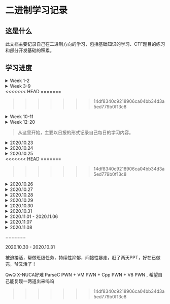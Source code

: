 # 二进制学习记录

## 这是什么

此文档主要记录自己在二进制方向的学习，包括基础知识的学习、CTF题目的练习和部分开发基础的积累。

## 学习进度

<details>
    <summary>Week 1-2</summary>
    <p></p>
<p>
    	实现简单的SGI STL，完成了分配器、迭代器、萃取机制以及vector容器
</p>
<p>
    	代码实现：https://github.com/Theffth/skr_university/tree/master/Simple_SGI_STL/T_SGI_STL
</p>
<p>
    	结题测试：https://github.com/Theffth/skr_university/tree/master/Simple_SGI_STL/finial_test
</p>
</details>

<details>
    <summary>Week 3-9</summary>
    <p></p>
	<p>
   		学习编译原理，主要参考Stanford的课程cs143和哈工大的教学视频，完成相应lab。
	</p>
	<p>
    	cool compiler lab代码：https://github.com/Theffth/skr_university/tree/master/compiler
	</p>
	<p>
    	总结笔记：https://theffth.github.io/2020/07/29/Compiler-CS143/
	</p>
</details>
<<<<<<< HEAD
=======


>>>>>>> 14df8340c9218906ca04bb34d3a5ed779b0f13c8
<details>
    <summary>Week 10-11</summary>
    <p>
    </p>
	<p>
    	参考CSAPP书和南京大学视频，完成CSAPP相关课程的lab
	</p>
	<p>
    	目前进度：完成Data Lab,Bomb Lab,Attack Lab,Cache Lab的Part A和Shell Lab
	</p>
	<p>
    	项目实现：https://github.com/Theffth/skr_university/tree/master/csapp%20lab
	</p>
	<p>
    	总结笔记：https://github.com/Theffth/skr_university/blob/master/csapp%20lab/CSAPP%20LAB.md
	</p>
</details>

<details>
    <summary>Week 12-20
    </summary>
    <p></p>
<p>
    这段时间主要根据清华大学操作系统课程，完成uCore实验。
    链接地址为: https://www.xuetangx.com/course/THU08091000267/4231154
</p>
<p>
    目前进度: 完成Lab0-Lab5的理论和实验部分。
</p>
<p>
    总结笔记: https://github.com/Theffth/skr_university/tree/master/uCore
</p>
</details>

> 从这里开始，主要以日报的形式记录自己每日的学习内容。

<details>
    <summary>2020.10.23</summary>
    <p></p>
    <p>
        大致配置完成新的博客，地址：https://theffth.github.io/
    </p>
</details>

<details>
    <summary>2020.10.24</summary>
    <p></p>
    <p>
        1. pwnable.tw: start + orw
    </p>
    <p>
        2. leetcode: 977 1365
    </p>
    <p>
        https://theffth.github.io/2020/11/01/leetcode-977%201365/
    </p>
</details>

<details>
    <summary>2020.10.25</summary>
    <p></p>
    <p>
        上下午体测: 立定跳近(跪倒)、仰卧躺倒、坐位体后屈、50米走、800米爬、引体上吊(×)
        </p>
<p>
    晚上夜游西湖，景不错、腿已废
</p>
</details>
<<<<<<< HEAD
=======

>>>>>>> 14df8340c9218906ca04bb34d3a5ed779b0f13c8
<details>
    <summary>2020.10.26</summary>
    <p></p><p>
    计算机安全导论：深度实践 (课程资料，第一部分是简单二进制攻击实践)
</p>
<p>
<<<<<<< HEAD
=======
    查漏补缺一些基础知识，阿巴阿巴...
</p>
<p>
>>>>>>> 14df8340c9218906ca04bb34d3a5ed779b0f13c8
    1. Set-Uid特权程序原理
</p>
<p>
    2. 利用环境变量实现攻击
</p>
<p>
    => 通过动态链接器的攻击: LD_PRELOAD 和 LD_LIBRARY_PATH
</p>
<p>
    => 利用外部程序进行攻击: PATH 环境变量
</p>
<p>
    3. 竞态条件漏洞: 原理及实践
</p>
<p>
    => 脏牛攻击: MAP_SHARED & MAP_PRIVATE 和写时拷贝
</p>
</details>

<details>
    <summary>2020.10.27</summary>
    <p></p>
    <p>
        ByteCTF: https://github.com/hebtuerror404/CTF_competition_warehouse_2020_Second/tree/master/2020_ByteCTF/PWN 
    </p>
    <p>
        1. easyheap: 找漏洞点利用Off By Null + 构造Double Free
    </p>
    <p>
        2. gun: 找漏洞点利用Use After Free + 构造Chunk Overlapping
<<<<<<< HEAD
        + 学习: 绕过高版本中Tcache Check & ORW getshell
=======
        + 学习: 绕过高版本中Tcache Check & ORW　getshell
>>>>>>> 14df8340c9218906ca04bb34d3a5ed779b0f13c8
    </p>
    <p>
        3. leak & ohmyjson & pwnandroid: Go PWN & Android PWN 
    </p>
    <p>
        复现笔记: 马上补上
    </p>
</details>

<details>
    <summary>2020.10.28</summary>
    <p></p>
    <p>
        普林斯顿算法课: 
    </p>
    <p>
        第一周中英对照链接: https://www.bilibili.com/video/BV1Fx411C73u?from=search&seid=17597613833573062644
    </p>
<<<<<<< HEAD
</details>


<details>
    <summary>2020.10.29</summary>
    <p></p>
    <p>
        去买了新车车！
    </p>
</details>
<details>
    <summary>2020.10.30</summary>
	<p></p>
    <p>
        帮做班级任务（先班评比），赶了两天PPT
=======
    <p>
        刚开始学
>>>>>>> 14df8340c9218906ca04bb34d3a5ed779b0f13c8
    </p>
</details>

<details>
<<<<<<< HEAD
    <summary>2020.10.31</summary>
    <p></p>
    <p>
        看了一下 X-NUCA ，太难了，啥都不会 : ParseC PWN + VM PWN + Cpp PWN + V8 PWN 
    </p>
</details>

<details>
    <summary>2020.11.01 - 2020.11.06</summary>
    <p>
        修电脑 : 反复重启 -> 重装系统 -> 等配件 -> 维修 -> 6号才去取机
    </p>
</details>

<details>
    <summary>2020.11.07</summary>
    <p>
        重装软件，各种验证
    </p>
    <p>
        完成 4800+3000 字的思想汇报和自传，还差手抄，以及其他杂七杂八的ddl
=======
    <summary>2020.10.29</summary>
    <p></p>
    <p>
        去买了新车车！
>>>>>>> 14df8340c9218906ca04bb34d3a5ed779b0f13c8
    </p>
</details>

<details>
<<<<<<< HEAD
    <summary>2020.11.08</summary>
    <p></p>
    <p>
        学习 shellshock 漏洞分析和竞态条件漏洞，理解和复现
    </p>
    <p>
        https://theffth.github.io/2020/11/08/shellshock-race-condition-%E7%90%86%E8%A7%A3%E4%B8%8E%E5%A4%8D%E7%8E%B0/
    </p>
</details>



=======
    <summary>2020.10.30 - 2020.10.31</summary>
	<p></p>
    <p>
        被迫接活，帮做班级任务，持续性抑郁，间接性暴走，赶了两天PPT，好在已做完，爷又活了！
    </p>
    <p>
        QwQ X-NUCA好难 ParseC PWN + VM PWN + Cpp PWN + V8 PWN , 希望自己能复现一两道出来呜呜
    </p>
</details>

>>>>>>> 14df8340c9218906ca04bb34d3a5ed779b0f13c8
